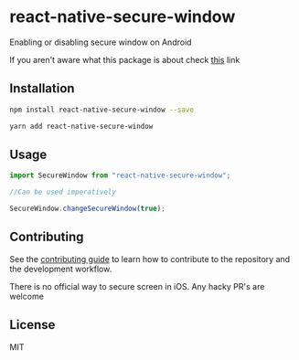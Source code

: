 # react-native-secure-window

Enabling or disabling secure window on Android

If you aren't aware what this package is about check [this](https://developer.android.com/reference/android/view/WindowManager.LayoutParams#FLAG_SECURE) link

## Installation

```sh
npm install react-native-secure-window --save
```

```sh
yarn add react-native-secure-window
```

## Usage

```js
import SecureWindow from "react-native-secure-window";

//Can be used imperatively

SecureWindow.changeSecureWindow(true);
```

## Contributing

See the [contributing guide](CONTRIBUTING.md) to learn how to contribute to the repository and the development workflow.

There is no official way to secure screen in iOS. Any hacky PR's are welcome

## License

MIT
